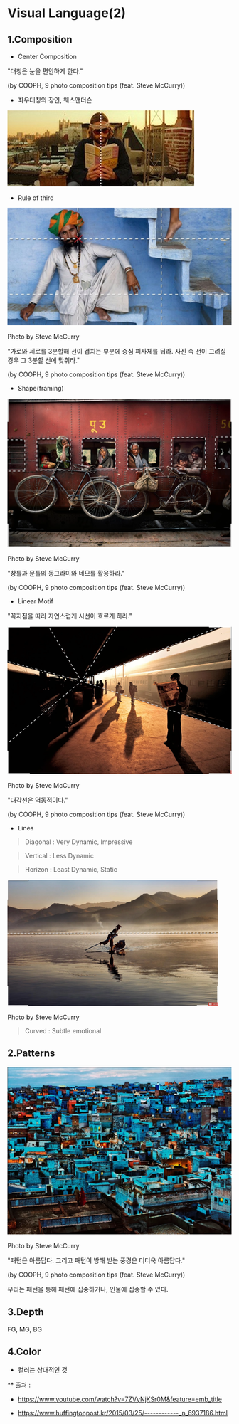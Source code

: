 Visual Language(2)
======


1.Composition
--------------


- Center Composition

"대칭은 눈을 편안하게 한다."


(by COOPH, 9 photo composition tips (feat. Steve McCurry))

+ 좌우대칭의 장인, 웨스앤더슨


![웨스앤더슨](https://raw.githubusercontent.com/PhoebeLimm/2DDigitalCompositing/master/Week6/img/%EA%B7%B8%EB%A6%BC2.jpg)


- Rule of third


![Rule of third](https://raw.githubusercontent.com/PhoebeLimm/2DDigitalCompositing/master/Week6/img/5e2ff226240000210964d40a%20(1).jpeg)


Photo by Steve McCurry


"가로와 세로를 3분할해 선이 겹치는 부분에 중심 피사체를 둬라. 사진 속 선이 그려질 경우 그 3분할 선에 맞춰라."


(by COOPH, 9 photo composition tips (feat. Steve McCurry))


- Shape(framing)

![Framing](https://raw.githubusercontent.com/PhoebeLimm/2DDigitalCompositing/master/Week6/img/%EA%B7%B8%EB%A6%BC4.png)


Photo by Steve McCurry


"창틀과 문틀의 동그라미와 네모를 활용하라."


(by COOPH, 9 photo composition tips (feat. Steve McCurry))


- Linear Motif


"꼭지점을 따라 자연스럽게 시선이 흐르게 하라."


![꼭지점](https://raw.githubusercontent.com/PhoebeLimm/2DDigitalCompositing/master/Week6/img/%EA%B7%B8%EB%A6%BC3.png)


Photo by Steve McCurry


"대각선은 역동적이다."

(by COOPH, 9 photo composition tips (feat. Steve McCurry))


+ Lines


> Diagonal : Very Dynamic, Impressive


> Vertical : Less Dynamic


> Horizon : Least Dynamic, Static


![Horizon](https://raw.githubusercontent.com/PhoebeLimm/2DDigitalCompositing/master/Week6/img/%EA%B7%B8%EB%A6%BC1.png)


Photo by Steve McCurry

> Curved : Subtle emotional

2.Patterns 
-------

![Patterns](https://raw.githubusercontent.com/PhoebeLimm/2DDigitalCompositing/master/Week6/img/%EA%B7%B8%EB%A6%BC5.png)


Photo by Steve McCurry


"패턴은 아름답다. 그리고 패턴이 방해 받는 풍경은 더더욱 아름답다."


(by COOPH, 9 photo composition tips (feat. Steve McCurry))


우리는 패턴을 통해 패턴에 집중하거나, 인물에 집중할 수 있다.


3.Depth
------

FG, MG, BG



4.Color
--------

* 컬러는 상대적인 것 





** 출처 :

- https://www.youtube.com/watch?v=7ZVyNjKSr0M&feature=emb_title

- https://www.huffingtonpost.kr/2015/03/25/------------_n_6937186.html

